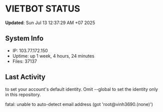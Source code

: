 # VIETBOT STATUS
**Updated**: Sun Jul 13 12:37:29 AM +07 2025

## System Info
- IP: 103.77.172.150
- Uptime: up 1 week, 4 hours, 24 minutes
- Files: 37137

## Last Activity

to set your account's default identity.
Omit --global to set the identity only in this repository.

fatal: unable to auto-detect email address (got 'root@vinh3690.(none)')
